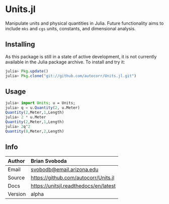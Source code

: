 Units.jl
========
Manipulate units and physical quantities in Julia. Future functionality aims to
include `mks` and `cgs` units, constants, and dimensional analysis.


Installing
----------
As this package is still in a state of active development, it is not currently
available in the Julia package archive. To install and try it:

```julia
julia> Pkg.update()
julia> Pkg.clone("git://github.com/autocorr/Units.jl.git")
```

Usage
-----

```julia
julia> import Units; u = Units;
julia> q = u.Quantity(2, u.Meter)
Quantity(2,Meter,1,Length)
julia> 2 * u.Meter
Quantity(2,Meter,1,Length)
julia> 2q^2
Quantity(8,Meter,2,Length)
```

Info
----

Author  | Brian Svoboda
:-------|:--------------------------------------|
Email   | svobodb@email.arizona.edu             |
Source  | https://github.com/autocorr/Units.jl  |
Docs    | https://unitsjl.readthedocs/en/latest |
Version | alpha                                 |
